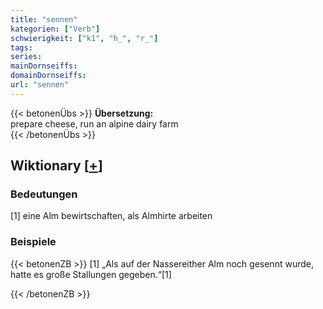 ```yaml
---
title: "sennen"
kategorien: ["Verb"]
schwierigkeit: ["k1", "h_", "r_"]
tags:
series:
mainDornseiffs:
domainDornseiffs:
url: "sennen"
---
```


{{< betonenÜbs >}}
**Übersetzung:**  
prepare cheese, run an alpine  dairy farm  
{{< /betonenÜbs >}}

## Wiktionary [[+](https://de.wiktionary.org/wiki/sennen)]

### Bedeutungen
[1] eine Alm bewirtschaften, als Almhirte arbeiten  

### Beispiele
{{< betonenZB >}}
[1] „Als auf der Nassereither Alm noch gesennt wurde, hatte es große Stallungen gegeben.“[1]  

{{< /betonenZB >}}

